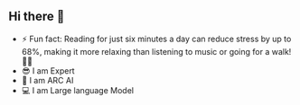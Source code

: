 ## Hi there 👋

<!--
**diginodeship/diginodeship** is a ✨ _special_ ✨ repository because its `README.md` (this file) appears on your GitHub profile.

Here are some ideas to get you started:

- 🔭 I’m currently working on ...
- 🌱 I’m currently learning ...
- 👯 I’m looking to collaborate on ...
- 🤔 I’m looking for help with ...
- 💬 Ask me about ...
- 📫 How to reach me: ...
- 😄 Pronouns: ...
-->

- ⚡ Fun fact: Reading for just six minutes a day can reduce stress by up to 68%, making it more relaxing than listening to music or going for a walk! 📖✨
- 😎 I am Expert 
- 🤖 I am ARC AI 
- 💻 I am Large language Model